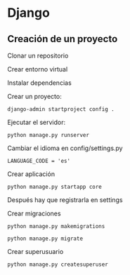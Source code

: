 # Django

## Creación de un proyecto

Clonar un repositorio

Crear entorno virtual

Instalar dependencias

Crear un proyecto:

    django-admin startproject config .

Ejecutar el servidor:

    python manage.py runserver

Cambiar el idioma en config/settings.py

    LANGUAGE_CODE = 'es'

Crear aplicación

    python manage.py startapp core

Después hay que registrarla en settings

Crear migraciones

    python manage.py makemigrations

    python manage.py migrate

Crear superusuario

    python manage.py createsuperuser